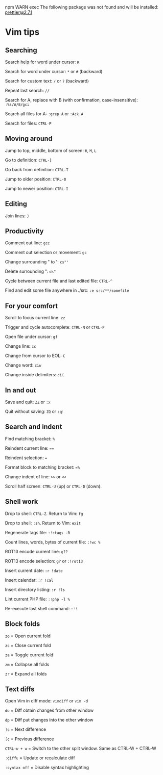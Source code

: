 npm WARN exec The following package was not found and will be installed: prettier@2.7.1

# Vim tips

## Searching

Search help for word under cursor: `K`

Search for word under cursor: `*` or `#` (backward)

Search for custom text: `/` or `?` (backward)

Repeat last search: `//`

Search for A, replace with B (with confirmation, case-insensitive): `:%s/A/B/gci`

Search all files for A: `:grep A` or `:Ack A`

Search for files: `CTRL-P`

## Moving around

Jump to top, middle, bottom of screen: `H`, `M`, `L`

Go to definition: `CTRL-]`

Go back from definition: `CTRL-T`

Jump to older position: `CTRL-O`

Jump to newer position: `CTRL-I`

## Editing

Join lines: `J`

## Productivity

Comment out line: `gcc`

Comment out selection or movement: `gc`

Change surrounding " to ': `cs"'`

Delete surrounding ": `ds"`

Cycle between current file and last edited file: `CTRL-^`

Find and edit some file anywhere in ./src: `:e src/**/somefile`

## For your comfort

Scroll to focus current line: `zz`

Trigger and cycle autocomplete: `CTRL-N` or `CTRL-P`

Open file under cursor: `gf`

Change line: `cc`

Change from cursor to EOL: `C`

Change word: `ciw`

Change inside delimiters: `ci(`

## In and out

Save and quit: `ZZ` or `:x`

Quit without saving: `ZQ` or `:q!`

## Search and indent

Find matching bracket: `%`

Reindent current line: `==`

Reindent selection: `=`

Format block to matching bracket: `=%`

Change indent of line: `>>` or `<<`

Scroll half screen: `CTRL-U` (up) or `CTRL-D` (down).

## Shell work

Drop to shell: `CTRL-Z`. Return to Vim: `fg`

Drop to shell: `:sh`. Return to Vim: `exit`

Regenerate tags file: `:!ctags -R`

Count lines, words, bytes of current file: `:!wc %`

ROT13 encode current line: `g??`

ROT13 encode selection: `g?` or `:!rot13`

Insert current date: `:r !date`

Insert calendar: `:r !cal`

Insert directory listing: `:r !ls`

Lint current PHP file: `:!php -l %`

Re-execute last shell command: `:!!`

## Block folds

`zo` = Open current fold

`zc` = Close current fold

`za` = Toggle current fold

`zm` = Collapse all folds

`zr` = Expand all folds

## Text diffs

Open Vim in diff mode: `vimdiff` or `vim -d`

`do` = Diff obtain changes from other window

`dp` = Diff put changes into the other window

`]c` = Next difference

`[c` = Previous difference

`CTRL-w + w` = Switch to the other split window. Same as CTRL-W + CTRL-W

`:diffu` = Update or recalculate diff

`:syntax off` = Disable syntax highlighting
